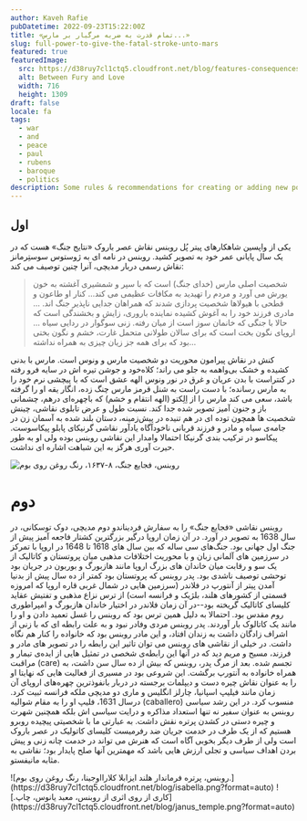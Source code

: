 ```yaml
---
author: Kaveh Rafie
pubDatetime: 2022-09-23T15:22:00Z
title: «تمام قدرت به ضربه مرگبار بر مارس...»
slug: full-power-to-give-the-fatal-stroke-unto-mars
featured: true
featuredImage:
  src: https://d38ruy7cl1ctq5.cloudfront.net/blog/features-consequences-of-war.jpeg?format=auto
  alt: Between Fury and Love
  width: 716
  height: 1309
draft: false
locale: fa
tags:
  - war
  - and
  - peace
  - paul
  - rubens
  - baroque
  - politics
description: Some rules & recommendations for creating or adding new posts using AstroPaper theme.
---
```

## اول

یکی از واپسین شاهکارهای پیتر پُل روبنس نقاش عصر باروک «نتایج جنگ» هست که در یک سال پایانی عمر خود به تصویر کشید. روبنس در نامه ای به ژوستوس سوستِرمانز  نقاش رسمی دربار مدیچی، آنرا چنین توصیف می کند:

> شخصیت اصلی مارس (خدای جنگ) است که با سپر و شمشیری آغشته به خون یورش می آورد و مردم را تهیدید به مکافات عظیمی می کند... کنار او طاعون و قطحی با هیولاها شخصیت پردازی شدند که همراهان جدایی ناپذیر جنگ اند. ... مادری فرزند خود را به آغوش کشیده نماینده باروری، زایش و بخشندگی است که حالا با جنگی که خانمان سوز است از میان رفته. زنی سوگوار در ردایی سیاه ... اروپای نگون بخت است که برای سالان طولانی متحمل غارت، خشم و نگون بختی بود که برای همه جز زیان چیزی به همراه نداشته...

کنش در نقاش پیرامون محوریت دو شخصیت مارس و ونوس است. مارس با بدنی کشیده و خشک بی‌واهمه به جلو می راند؛ کلاه‌خود و جوشن تیره اش در سایه فرو رفته  در کنتراست با بدن عریان و غرق در نور ونوس الهه عشق است که با پیچشی نرم خود را به مارس رسانده؛ با دست راست به شنل قرمز مارس چنگ زده، انگار یقه او را گرفته باشد، سعی می کند مارس را از اِلِکتو (الهه انتقام و خشم) که باچهره‌ای درهم، چشمانی باز و جنون آمیز تصویر شده جدا کند. نسبت طول و عرض تابلوی نقاشی، چینش شخصیت ها همچون توده ای در هم تنیده در پیش‌زمینه، دستان بلند شده به آسمان زن در جامه‌ی سیاه و مادر و فرزند قربانی ناخودآگاه یادآور نقاشی گرنیکای پابلو پیکاسوست. پیکاسو در ترکیب بندی گرنیکا احتمالا وامدار این نقاشی روبنس بوده ولی او به طور حیرت آوری هرگز به این شباهت اشاره ای نداشت.

![روبنس، فجایع جنگ، ۸-۱۶۳۷، رنگ روغن روی بوم](https://d38ruy7cl1ctq5.cloudfront.net/blog/consequences.jpeg?format=auto)

# دوم 

روبنس نقاشی «فجایع جنگ» را به سفارش فردیناندو دوم مدیچی، دوک توسکانی، در سال 1638 به تصویر در آورد.  در آن زمان اروپا درگیر بزرگترین کشتار فاجعه آمیز پیش از جنگ اول جهانی بود. جنگ‌های سی ساله که بین سال های 1618 تا 1648 در اروپا با تمرکز در سرزمین های آلمانی زبان و با محوریت اختلافات مذهبی میان پروتستان و کاتالیک از یک سو و رقابت میان خاندان های بزرگ اروپا مانند هازبورگ و بوربون در جریان بود توحشی توصیف ناشدی بود. پدر روبنس که پروتستان بود کمتر از ده سال پیش از بدنیا آمدن پیتر از آنتورپ در فلاندر (سرزمین هایی در شمال غربی قاره اروپا که امروزه قسمتی از کشورهای هلند، بلژیک و فرانسه است) از ترس نزاع مذهبی و تفتیش عقاید کلیسای کاتالیک گریخته بود--در آن زمان فلاندر در اختیار خاندان هازبورگ و امپراطوری روم مقدس بود. احتمالا به دلیل همین ترس بود که روبنس را غسل تعمید دادن و او را مانند یک کاتالوک بار آوردند. پدر روبنس مردی وفادر نبود و به علت رابطه ای که با زنی از اشراف زادگان داشت به  زندان افتاد، و این مادر روبنس بود که خانواده را کنار هم نگاه داشت. در خیلی از نقاشی های روبنس می توان تاثیر این رابطه را در تصویر های مادر و فرزند، مسیح و مریم دید که در آنها این  رابطه‌ی ‌شخصی در تمثیل هایی از ایده‌ی تیمار و مراقبت (care) تجسم شده.
بعد از مرگ پدر، روبنس که بیش از ده سال سن داشت، به همراه خانواده به آنتورپ برگشت. این شروعی بود در مسیری از فعالیت هایی که نهایتا او را به عنوان نقاش چیره دست و دیپلمات برجسته‌‌ در دربار بانفوذترین چهره‌های اروپای آن زمان مانند فیلیپ اسپانیا، چارلز انگلیس و ماری دو مدیچی ملکه فرانسه ثبیت کرد. درسال 1631، فلیپ او را به مقام شوالیه (caballero) منسوب کرد. در این رشد سیاسی روبنس به عنوان سفیر نه تنها استعداد مذاکره و درایت سیاسی اش بلکه همچنین شهرت و چیره دستی در کشدن پرتره نقش داشت. به عبارتی ما با شخصیتی پیچیده روبرو هستیم که از یک طرف در خدمت جریان ضد رفرمیست کلیسای کاتولیک در عصر باروک است ولی از طرف دیگر   بخوبی آگاه است که هنرش می تواند در خدمت چانه زنی و  پیش بردن اهداف سیاسی و تجلی ارزش هایی باشد که مهمترین آنها صلح پایدار بود؛ نقاشی به مثابه مانیفستو.


<div class="grid grid-cols-2 gap-4">
![روبنس، پرتره فرماندار هلند ایزابلا کلارااوجینا، رنگ روغن روی بوم.](https://d38ruy7cl1ctq5.cloudfront.net/blog/isabella.png?format=auto)
![.کاری از روی اثری از روبنس، معبد یانوس، چاپ](https://d38ruy7cl1ctq5.cloudfront.net/blog/janus_temple.png?format=auto)
</div>